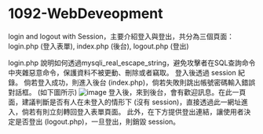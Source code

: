 # 1092-WebDeveopment

login and logout with Session，主要介紹登入與登出，共分為三個頁面：login.php (登入表單), index.php (後台), logout.php (登出)

login.php 說明如何透過mysqli_real_escape_string，避免攻擊者在SQL查詢命令中夾雜惡意命令，保護資料不被更動、刪除或者竊取。
登入後透過 session 紀錄。
倘若登入成功，則進入後台 (index.php)，倘若失敗則跳出帳號密碼輸入錯誤對話框。 (如下圖所示)
![image](https://user-images.githubusercontent.com/60165269/119243865-4366c400-bb9d-11eb-9d25-4b0a753b349f.png)
登入後，來到後台，會有歡迎訊息。在此一頁面，建議判斷是否有人在未登入的情形下 (沒有 session)，直接透過此一網址進入，倘若有則立刻轉回登入表單頁面。
此外，在下方提供登出連結，讓使用者決定是否登出 (logout.php)，一旦登出，則銷毀 session。
